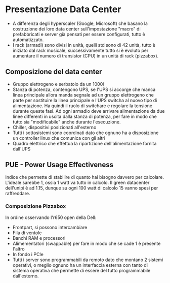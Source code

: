 # Presentazione Data Center

- A differenza degli hyperscaler (Google, Microsoft) che basano la costruzione dei loro data center sull'impostazione "macro" di prefabbricati e server già pensati per essere configurati, tutto è automatizzato.
- I rack (armadi) sono divisi in unità, quelli std sono di 42 unità, tutto è iniziato dal rack musicale, successivamente tutto si è evoluto per aumentare il numero di transistor (CPU) in un unità di rack (pizzabox).

## Composizione del data center

- Gruppo elettrogeno e serbatoio da un 1000l 
- Stanza di potenza, contengono UPS, se l'UPS si accorge che manca linea principale allora manda segnale ad un gruppo elettrogeno che parte per sostituire la linea principale e l'UPS switcha al nuovo tipo di alimentazione. Ha quindi il ruolo di switchare e regolare la tensione durante queste fasi. Ad ogni armadio deve arrivare alimentazione da due linee differenti in uscita dalla stanza di potenza, per fare in modo che tutto sia "modificabile" anche durante l'esecuzione.
- Chiller, dispositivi posizionati all'esterno
- Tutti i sottosistemi sono coordinati dato che ognuno ha a disposizione un controller linux che comunica con gli altri
- Quadro elettrico che effettua la ripartizione dell'alimentazione fornita dall'UPS

## PUE - Power Usage Effectiveness
 
Indice che permette di stabilire di quanto hai bisogno davvero per calcolare. L'ideale sarebbe 1, ossia 1 watt va tutto in calcolo.
Il green datacenter dell'unipi è ad 1.15, dunque su ogni 100 watt di calcolo 15 vanno spesi per raffreddare.

### Composizione Pizzabox

In ordine osservando l'r650 open della Dell:

- Frontpart, si possono intercambiare
- Fila di ventole
- Banchi RAM e processori
- Alimementatori (swappable) per fare in modo che se cade 1 è presente l'altro
- In fondo i PCIe
- Tutti i server sono programmabili da remoto dato che montano 2 sistemi operativi, o meglio ognuno ha un interfaccia esterna con tanto di sistema operativa che permette di essere del tutto programmabile dall'esterno.

